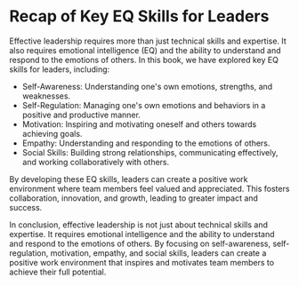 Recap of Key EQ Skills for Leaders
==========================================================

Effective leadership requires more than just technical skills and expertise. It also requires emotional intelligence (EQ) and the ability to understand and respond to the emotions of others. In this book, we have explored key EQ skills for leaders, including:

* Self-Awareness: Understanding one's own emotions, strengths, and weaknesses.
* Self-Regulation: Managing one's own emotions and behaviors in a positive and productive manner.
* Motivation: Inspiring and motivating oneself and others towards achieving goals.
* Empathy: Understanding and responding to the emotions of others.
* Social Skills: Building strong relationships, communicating effectively, and working collaboratively with others.

By developing these EQ skills, leaders can create a positive work environment where team members feel valued and appreciated. This fosters collaboration, innovation, and growth, leading to greater impact and success.

In conclusion, effective leadership is not just about technical skills and expertise. It requires emotional intelligence and the ability to understand and respond to the emotions of others. By focusing on self-awareness, self-regulation, motivation, empathy, and social skills, leaders can create a positive work environment that inspires and motivates team members to achieve their full potential.
